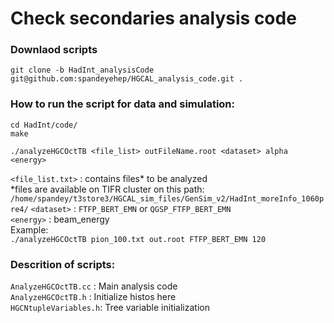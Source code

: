 # Check secondaries analysis code

### Downlaod scripts <br/>
`git clone -b HadInt_analysisCode git@github.com:spandeyehep/HGCAL_analysis_code.git .` <br/>

### How to run the script for data and simulation: <br/>

`cd HadInt/code/`<br/>
`make`<br/>

`./analyzeHGCOctTB <file_list> outFileName.root <dataset> alpha <energy>`<br/>


`<file_list.txt>` : contains files* to be analyzed <br/>
*files are available on TIFR cluster on this path: `/home/spandey/t3store3/HGCAL_sim_files/GenSim_v2/HadInt_moreInfo_1060pre4/`
`<dataset>` : `FTFP_BERT_EMN` or `QGSP_FTFP_BERT_EMN` <br/>
`<energy>` : beam_energy<br/>
Example: <br/>
`./analyzeHGCOctTB pion_100.txt out.root FTFP_BERT_EMN 120`

### Descrition of scripts: <br/>
`AnalyzeHGCOctTB.cc` : Main analysis code <br/>
`AnalyzeHGCOctTB.h` : Initialize histos here <br/>
`HGCNtupleVariables.h`: Tree variable initialization <br/>

